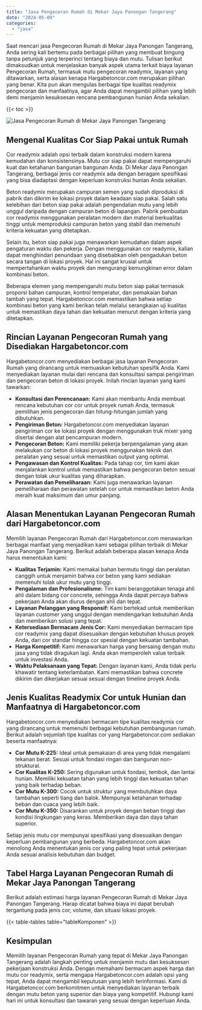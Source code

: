 ```yaml
---
title: "Jasa Pengecoran Rumah di Mekar Jaya Panongan Tangerang"
date: "2024-05-09"
categories: 
  - "jasa"
---
```



Saat mencari jasa Pengecoran Rumah di Mekar Jaya Panongan Tangerang, Anda sering kali bertemu pada berbagai pilihan yang membuat bingung tanpa petunjuk yang terperinci tentang biaya dan mutu. Tulisan berikut dimaksudkan untuk menjelaskan banyak aspek utama terkait biaya layanan Pengecoran Rumah, termasuk mutu pengecoran readymix, layanan yang ditawarkan, serta alasan kenapa Hargabetoncor.com merupakan pilihan yang benar. Kita pun akan mengulas berbagai tipe kualitas readymix pengecoran dan manfaatnya, agar Anda dapat mengambil pilihan yang lebih demi menjamin kesuksesan rencana pembangunan hunian Anda sekalian.

{{< toc >}}

![Jasa Pengecoran Rumah di Mekar Jaya Panongan Tangerang](https://hargareadymixid.github.io/hbc/readymix-hbc%20(43).png)

## Mengenal Kualitas Cor Siap Pakai untuk Rumah

Cor readymix adalah opsi terbaik dalam konstruksi modern karena kemudahan dan konsistensinya. Mutu cor siap pakai dapat mempengaruhi kuat dan ketahanan bangunan bangunan Anda. Di Mekar Jaya Panongan Tangerang, berbagai jenis cor readymix ada dengan beragam spesifikasi yang bisa diadaptasi dengan keperluan konstruksi hunian Anda sekalian.

Beton readymix merupakan campuran semen yang sudah diproduksi di pabrik dan dikirim ke lokasi proyek dalam keadaan siap pakai. Salah satu kelebihan dari beton siap pakai adalah pengendalian mutu yang lebih unggul daripada dengan campuran beton di lapangan. Pabrik pembuatan cor readymix menggunakan peralatan modern dan material berkualitas tinggi untuk memproduksi campuran beton yang stabil dan memenuhi kriteria kekuatan yang ditetapkan.

Selain itu, beton siap pakai juga menawarkan kemudahan dalam aspek pengaturan waktu dan pekerja. Dengan menggunakan cor readymix, kalian dapat menghindari penundaan yang disebabkan oleh pengadukan beton secara tangan di lokasi proyek. Hal ini sangat krusial untuk mempertahankan waktu proyek dan mengurangi kemungkinan error dalam kombinasi beton.

Beberapa elemen yang mempengaruhi mutu beton siap pakai termasuk proporsi bahan campuran, kontrol temperatur, dan pemakaian bahan tambah yang tepat. Hargabetoncor.com memastikan bahwa setiap kombinasi beton yang kami berikan telah melalui serangkaian uji kualitas untuk memastikan daya tahan dan kekuatan menurut dengan kriteria yang ditetapkan.

## Rincian Layanan Pengecoran Rumah yang Disediakan Hargabetoncor.com

Hargabetoncor.com menyediakan berbagai jasa layanan Pengecoran Rumah yang dirancang untuk memuaskan kebutuhan spesifik Anda. Kami menyediakan layanan mulai dari rencana dan konsultasi sampai pengiriman dan pengecoran beton di lokasi proyek. Inilah rincian layanan yang kami tawarkan:

- **Konsultasi dan Perencanaan:** Kami akan membantu Anda membuat rencana kebutuhan cor cor untuk proyek rumah Anda, termasuk pemilihan jenis pengecoran dan hitung-hitungan jumlah yang dibutuhkan.
- **Pengiriman Beton:** Hargabetoncor.com menyediakan layanan pengiriman cor ke lokasi proyek dengan menggunakan truk mixer yang disertai dengan alat pencampuran modern.
- **Pengecoran Beton:** Kami memiliki pekerja berpengalaman yang akan melakukan cor beton di lokasi proyek menggunakan teknik dan peralatan yang sesuai untuk memastikan output yang optimal.
- **Pengawasan dan Kontrol Kualitas:** Pada tahap cor, tim kami akan menjalankan kontrol untuk memastikan bahwa pengecoran beton sesuai dengan tolak ukur kualitas yang diharapkan.
- **Perawatan dan Pemeliharaan:** Kami juga menawarkan layanan pemeliharaan dan perawatan setelah cor untuk memastikan beton Anda meraih kuat maksimum dan umur panjang.

## Alasan Menentukan Layanan Pengecoran Rumah dari Hargabetoncor.com

Memilih layanan Pengecoran Rumah dari Hargabetoncor.com menawarkan berbagai manfaat yang menjadikan kami sebagai pilihan terbaik di Mekar Jaya Panongan Tangerang. Berikut adalah beberapa alasan kenapa Anda harus menentukan kami:

- **Kualitas Terjamin:** Kami memakai bahan bermutu tinggi dan peralatan canggih untuk menjamin bahwa cor beton yang kami sediakan memenuhi tolak ukur mutu yang tinggi.
- **Pengalaman dan Profesionalisme:** Tim kami beranggotakan tenaga ahli ahli dalam bidang cor concrete, sehingga Anda dapat percaya bahwa pekerjaan Anda akan diurus dengan ahli dan tepat.
- **Layanan Pelanggan yang Responsif:** Kami bertekad untuk memberikan layanan customer yang unggul dengan mendengarkan kebutuhan Anda dan memberikan solusi yang tepat.
- **Ketersediaan Bermacam Jenis Cor:** Kami menyediakan bermacam tipe cor readymix yang dapat disesuaikan dengan kebutuhan khusus proyek Anda, dari cor standar hingga cor spesial dengan kekuatan tambahan.
- **Harga Kompetitif:** Kami menawarkan harga yang bersaing dengan mutu jasa yang tidak diragukan lagi. Anda akan memperoleh value terbaik untuk investasi Anda.
- **Waktu Pelaksanaan yang Tepat:** Dengan layanan kami, Anda tidak perlu khawatir tentang keterlambatan. Kami memastikan bahwa concrete dikirim dan dikerjakan sesuai sesuai dengan timeline proyek Anda.

## Jenis Kualitas Readymix Cor untuk Hunian dan Manfaatnya di Hargabetoncor.com

Hargabetoncor.com menyediakan bermacam tipe kualitas readymix cor yang dirancang untuk memenuhi berbagai kebutuhan pembangunan rumah. Berikut adalah sejumlah tipe kualitas cor yang Hargabetoncor.com sediakan beserta manfaatnya:

- **Cor Mutu K-225:** Ideal untuk pemakaian di area yang tidak mengalami tekanan berat. Sesuai untuk fondasi ringan dan bangunan non-struktural.
- **Cor Kualitas K-250:** Sering digunakan untuk fondasi, tembok, dan lantai hunian. Memiliki kekuatan tahan yang lebih tinggi dan kekuatan tahan yang baik terhadap beban.
- **Cor Mutu K-300:** Cocok untuk struktur yang membutuhkan daya tambahan seperti tiang dan balok. Mempunyai ketahanan terhadap beban dan cuaca yang lebih baik.
- **Cor Mutu K-350:** Disarankan untuk proyek dengan beban tinggi dan kondisi lingkungan yang keras. Memberikan daya dan daya tahan superior.

Setiap jenis mutu cor mempunyai spesifikasi yang disesuaikan dengan keperluan pembangunan yang berbeda. Hargabetoncor.com akan menolong Anda menentukan jenis cor yang paling tepat untuk pekerjaan Anda sesuai analisis kebutuhan dan budget.

## Tabel Harga Layanan Pengecoran Rumah di Mekar Jaya Panongan Tangerang

Berikut adalah estimasi harga layanan Pengecoran Rumah di Mekar Jaya Panongan Tangerang. Harap dicatat bahwa biaya ini dapat berubah tergantung pada jenis cor, volume, dan situasi lokasi proyek.

{{< table-tables table="tableKomponen" >}}

## Kesimpulan

Memilih layanan Pengecoran Rumah yang tepat di Mekar Jaya Panongan Tangerang adalah langkah penting untuk menjamin mutu dan kesuksesan pekerjaan konstruksi Anda. Dengan memahami bermacam aspek harga dan mutu cor readymix, serta mengapa Hargabetoncor.com adalah opsi yang tepat, Anda dapat mengambil keputusan yang lebih terinformasi. Kami di Hargabetoncor.com berkomitmen untuk menyediakan layanan terbaik dengan mutu beton yang superior dan biaya yang kompetitif. Hubungi kami hari ini untuk konsultasi dan tawaran yang sesuai dengan keperluan Anda.
